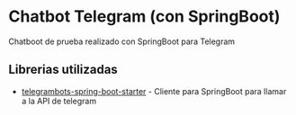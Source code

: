 # Chatbot Telegram (con SpringBoot)

Chatboot de prueba realizado con SpringBoot para Telegram

## Librerias utilizadas

* [telegrambots-spring-boot-starter](https://github.com/rubenlagus/TelegramBots/tree/master/telegrambots-spring-boot-starter) - Cliente para SpringBoot para llamar a la API de telegram

